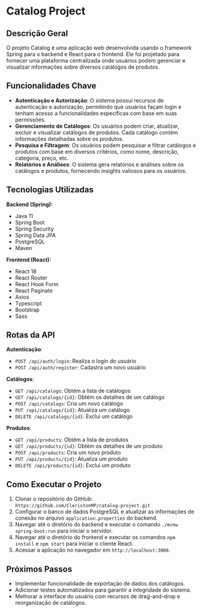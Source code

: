 # Catalog Project

## Descrição Geral
O projeto Catalog é uma aplicação web desenvolvida usando o framework Spring para o backend e React para o frontend. Ele foi projetado para fornecer uma plataforma centralizada onde usuários podem gerenciar e visualizar informações sobre diversos catálogos de produtos.

## Funcionalidades Chave
- **Autenticação e Autorização**: O sistema possui recursos de autenticação e autorização, permitindo que usuários façam login e tenham acesso a funcionalidades específicas com base em suas permissões.
- **Gerenciamento de Catálogos**: Os usuários podem criar, atualizar, excluir e visualizar catálogos de produtos. Cada catálogo contém informações detalhadas sobre os produtos.
- **Pesquisa e Filtragem**: Os usuários podem pesquisar e filtrar catálogos e produtos com base em diversos critérios, como nome, descrição, categoria, preço, etc.
- **Relatórios e Análises**: O sistema gera relatórios e análises sobre os catálogos e produtos, fornecendo insights valiosos para os usuários.

## Tecnologias Utilizadas
**Backend (Spring):**
- Java 11
- Spring Boot
- Spring Security
- Spring Data JPA
- PostgreSQL
- Maven

**Frontend (React):**
- React 18
- React Router
- React Hook Form
- React Paginate
- Axios
- Typescript
- Bootstrap
- Sass

## Rotas da API
**Autenticação**:
- `POST /api/auth/login`: Realiza o login do usuário
- `POST /api/auth/register`: Cadastra um novo usuário

**Catálogos**:
- `GET /api/catalogs`: Obtém a lista de catálogos
- `GET /api/catalogs/{id}`: Obtém os detalhes de um catálogo
- `POST /api/catalogs`: Cria um novo catálogo
- `PUT /api/catalogs/{id}`: Atualiza um catálogo
- `DELETE /api/catalogs/{id}`: Exclui um catálogo

**Produtos**:
- `GET /api/products`: Obtém a lista de produtos
- `GET /api/products/{id}`: Obtém os detalhes de um produto
- `POST /api/products`: Cria um novo produto
- `PUT /api/products/{id}`: Atualiza um produto
- `DELETE /api/products/{id}`: Exclui um produto

## Como Executar o Projeto
1. Clonar o repositório do GitHub: `https://github.com/CleristonMP/catalog-project.git`
2. Configurar o banco de dados PostgreSQL e atualizar as informações de conexão no arquivo `application.properties` do backend.
3. Navegar até o diretório do backend e executar o comando `./mvnw spring-boot:run` para iniciar o servidor.
4. Navegar até o diretório do frontend e executar os comandos `npm install` e `npm start` para iniciar o cliente React.
5. Acessar a aplicação no navegador em `http://localhost:3000`.

## Próximos Passos
- Implementar funcionalidade de exportação de dados dos catálogos.
- Adicionar testes automatizados para garantir a integridade do sistema.
- Melhorar a interface do usuário com recursos de drag-and-drop e reorganização de catálogos.
